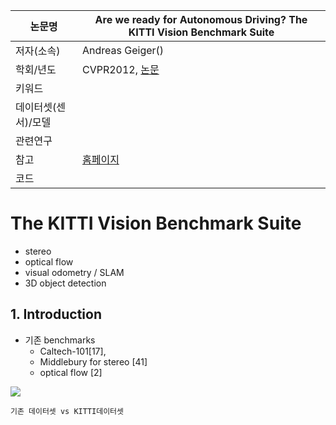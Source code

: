 |논문명 |Are we ready for Autonomous Driving? The KITTI Vision Benchmark Suite |
| --- | --- |
| 저자\(소속\) | Andreas Geiger\(\) |
| 학회/년도 | CVPR2012, [논문](http://www.cvlibs.net/publications/Geiger2012CVPR.pdf) |
| 키워드 | |
| 데이터셋(센서)/모델 | |
| 관련연구||
| 참고 |[홈페이지](http://www.cvlibs.net/datasets/kitti/) |
| 코드 | |


# The KITTI Vision Benchmark Suite

- stereo
- optical flow
- visual odometry / SLAM 
- 3D object detection



## 1. Introduction

-  기존 benchmarks
	- Caltech-101[17], 
	- Middlebury for stereo [41] 
	- optical flow [2]

![](https://i.imgur.com/AdIrsHK.png)
```
기존 데이터셋 vs KITTI데이터셋
```


<!--stackedit_data:
eyJoaXN0b3J5IjpbMTU0NzYwNjUzNF19
-->